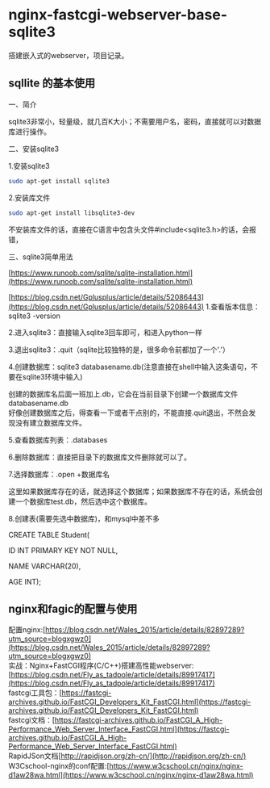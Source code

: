 # nginx-fastcgi-webserver-base-sqlite3
搭建嵌入式的webserver，项目记录。
## sqllite 的基本使用
一、简介

sqlite3非常小，轻量级，就几百K大小；不需要用户名，密码，直接就可以对数据库进行操作。

二、安装sqlite3

1.安装sqlite3
```Bash
sudo apt-get install sqlite3
```
2.安装库文件
```Bash
sudo apt-get install libsqlite3-dev
```
不安装库文件的话，直接在C语言中包含头文件#include<sqlite3.h>的话，会报错，

三、sqlite3简单用法

[https://www.runoob.com/sqlite/sqlite-installation.html](https://www.runoob.com/sqlite/sqlite-installation.html)  

[https://blog.csdn.net/Gplusplus/article/details/52086443](https://blog.csdn.net/Gplusplus/article/details/52086443)
1.查看版本信息：sqlite3 -version <br>

2.进入sqlite3：直接输入sqlite3回车即可，和进入python一样<br>

3.退出sqlite3：.quit（sqlite比较独特的是，很多命令前都加了一个'.'）<br>

4.创建数据库：sqlite3 databasename.db(注意直接在shell中输入这条语句，不要在sqlite3环境中输入)<br>

创建的数据库名后面一班加上.db，它会在当前目录下创建一个数据库文件databasename.db<br>
好像创建数据库之后，得查看一下或者干点别的，不能直接.quit退出，不然会发现没有建立数据库文件。<br>

5.查看数据库列表：.databases<br>

6.删除数据库：直接把目录下的数据库文件删除就可以了。<br>

7.选择数据库：.open +数据库名<br>

这里如果数据库存在的话，就选择这个数据库；如果数据库不存在的话，系统会创建一个数据库test.db，然后选中这个数据库。<br>

8.创建表(需要先选中数据库)，和mysql中差不多<br>

CREATE TABLE Student(<br>

ID INT PRIMARY KEY NOT NULL,<br>

NAME VARCHAR(20),<br>

AGE INT);<br>
## nginx和fagic的配置与使用
配置nginx:[https://blog.csdn.net/Wales_2015/article/details/82897289?utm_source=blogxgwz0](https://blog.csdn.net/Wales_2015/article/details/82897289?utm_source=blogxgwz0)<br>
实战：Nginx+FastCGI程序(C/C++)搭建高性能webserver:[https://blog.csdn.net/Fly_as_tadpole/article/details/89917417](https://blog.csdn.net/Fly_as_tadpole/article/details/89917417)<br>
fastcgi工具包：[https://fastcgi-archives.github.io/FastCGI_Developers_Kit_FastCGI.html](https://fastcgi-archives.github.io/FastCGI_Developers_Kit_FastCGI.html)<br>
fastcgi文档：[https://fastcgi-archives.github.io/FastCGI_A_High-Performance_Web_Server_Interface_FastCGI.html](https://fastcgi-archives.github.io/FastCGI_A_High-Performance_Web_Server_Interface_FastCGI.html)<br>
RapidJSon文档[http://rapidjson.org/zh-cn/](http://rapidjson.org/zh-cn/)<br>
W3Cschool-nginx的conf配置:[https://www.w3cschool.cn/nginx/nginx-d1aw28wa.html](https://www.w3cschool.cn/nginx/nginx-d1aw28wa.html)<br>


